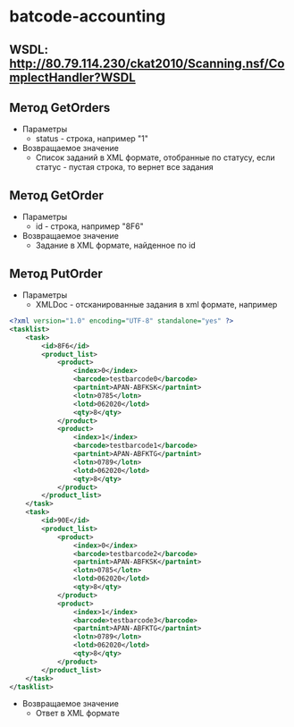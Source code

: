 # batcode-accounting

## WSDL: http://80.79.114.230/ckat2010/Scanning.nsf/ComplectHandler?WSDL
	
## Метод GetOrders
+ Параметры
  + status - строка, например "1"
+ Возвращаемое значение
  + Список заданий в XML формате, отобранные по статусу, если статус - пустая строка, то вернет все задания
	
## Метод GetOrder
+ Параметры
  + id - строка, например "8F6"
+ Возвращаемое значение
  + Задание в XML формате, найденное по id
	
## Метод PutOrder
+ Параметры
  + XMLDoc - отсканированные задания в xml формате, например

```xml
<?xml version="1.0" encoding="UTF-8" standalone="yes" ?>
<tasklist>
	<task>
		<id>8F6</id>
		<product_list>
			<product>
				<index>0</index>
				<barcode>testbarcode0</barcode>
				<partnint>APAN-ABFKSK</partnint>
				<lotn>0785</lotn>
				<lotd>062020</lotd>
				<qty>8</qty>
			</product>
			<product>
				<index>1</index>
				<barcode>testbarcode1</barcode>
				<partnint>APAN-ABFKTG</partnint>
				<lotn>0789</lotn>
				<lotd>062020</lotd>
				<qty>8</qty>
			</product>
		</product_list>
	</task>
	<task>
		<id>90E</id>
		<product_list>
			<product>
				<index>0</index>
				<barcode>testbarcode2</barcode>
				<partnint>APAN-ABFKSK</partnint>
				<lotn>0785</lotn>
				<lotd>062020</lotd>
				<qty>8</qty>
			</product>
			<product>
				<index>1</index>
				<barcode>testbarcode3</barcode>
				<partnint>APAN-ABFKTG</partnint>
				<lotn>0789</lotn>
				<lotd>062020</lotd>
				<qty>8</qty>
			</product>
		</product_list>
	</task>
</tasklist>
```
+ Возвращаемое значение
  + Ответ в XML формате